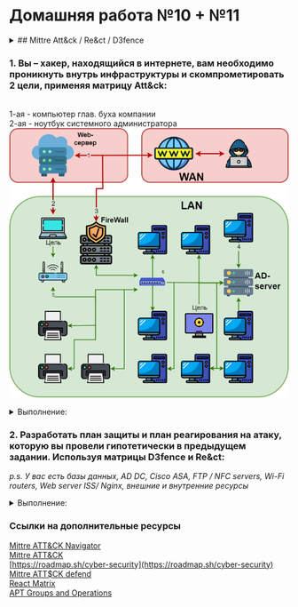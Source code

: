 # Домашняя работа №10 + №11
<details><summary>## Mittre Att&ck / Re&ct / D3fence</summary>

Все эти матрицы структурированы для того, чтобы помочь специалистам по кибербезопасности понять, как происходят атаки и какие защитные меры можно использовать для защиты или реагирования.

### **MITRE ATT&CK** (Adversarial Tactics, Techniques, and Common Knowledge)
   - Это база данных, которая описывает тактики и техники, используемые злоумышленниками для выполнения кибератак.
   - **Техники** — конкретные методы, которые используют хакеры (например, фишинг или кража учетных данных).
   - **Тактики** — это более высокоуровневые этапы атаки, такие как начальный доступ, движение по сети, эксфильтрация данных и т.д.
   - **ATT&CK Navigator** — это инструмент для создания и отслеживания сценариев кибератак на основе этой базы данных.

**Как выглядит:**
- Это таблица, где каждый столбец представляет собой определённую **тактику** (например, разведка, доступ, перемещение, эксфильтрация данных).
- Внутри каждого столбца находятся **техники** — конкретные методы, которые злоумышленники могут использовать для выполнения тактики. Например, в колонке "Initial Access" может быть техника фишинга, в колонке "Execution" — удалённое выполнение кода.

![MITRE ATT&CK Matrix Example](https://attack.mitre.org/theme/images/navigator-example.png)

**Основные тактики:**
- Initial Access (Начальный доступ)
- Execution (Исполнение)
- Persistence (Удержание доступа)
- Privilege Escalation (Эскалация привилегий)
- Defense Evasion (Избежание защиты)
- Credential Access (Доступ к учетным данным)
- Discovery (Разведка)
- Lateral Movement (Перемещение по сети)
- Collection (Сбор данных)
- Exfiltration (Экфильтрация данных)
- Impact (Воздействие)

**Где посмотреть:**
- **[MITRE ATT&CK](https://attack.mitre.org/)**


### **MITRE D3FEND**
   - Это аналог матрицы ATT&CK, но с фокусом на **защитные меры**. D3FEND помогает строить защиту, описывая методы предотвращения атак.
   - В матрице D3FEND описаны различные техники защиты, такие как анализ сетевого трафика, управление идентификацией и аутентификацией, мониторинг и журналирование.

**Как выглядит:**
- Похожа на матрицу ATT&CK, но с акцентом на **защитные техники**. В столбцах также представлены тактики, а строки — это конкретные защитные меры, которые можно предпринять для противодействия атакам.

![MITRE D3FEND Matrix Example](https://i0.wp.com/bsg.tech/blog/wp-content/uploads/2021/06/Screenshot-2021-06-25-at-19.13.47.png?resize=1024%2C493&ssl=1)

Пример тактик:
- Data Protection (Защита данных)
- Network Segmentation (Сегментация сети)
- Endpoint Security (Безопасность конечных точек)
- Access Control (Контроль доступа)

**Где посмотреть:**
- **[MITRE D3FEND](https://d3fend.mitre.org/)**


### **RE&CT (Response and Containment Techniques)**
   - **RE&CT** — это матрица реагирования на инциденты, которая описывает действия по обнаружению и устранению атак.
   - Она фокусируется на мерах, которые необходимо принять после атаки для предотвращения её распространения и минимизации ущерба.
   - Пример действий: изоляция заражённой системы, сбор доказательств для анализа инцидента и восстановление нормальной работы системы.

**Как выглядит:**
- Матрица реагирования на инциденты. Здесь представлены шаги по обнаружению, сдерживанию, устранению последствий и восстановлению после кибератак.
- В столбцах отображаются этапы реагирования (например, "Containment" — Сдерживание, "Remediation" — Устранение), а строки — конкретные действия, которые можно предпринять.

![RE&CT Matrix Example](https://media.licdn.com/dms/image/v2/D4E22AQGI55fz0gIUOA/feedshare-shrink_800/feedshare-shrink_800/0/1719128419265?e=2147483647&v=beta&t=OvfpvZrCcq0-kEeSedSCfJ6mMTu7ZUuyFBTwFNZOaR4)

Пример тактик:
- Containment (Сдерживание)
- Investigation (Расследование)
- Eradication (Удаление)
- Recovery (Восстановление)
- Communication (Коммуникации)

**Где посмотреть:**
- **[RE&CT Matrix](https://atc-project.github.io/react-navigator/)**

---------------------------------------------------------------------------------------------------------------------------------------------------------
</details>


### 1. Вы – хакер, находящийся в интернете, вам необходимо проникнуть внутрь инфраструктуры и скомпрометировать 2 цели, применяя матрицу Att&ck:
   <br>1-ая - компьютер глав. буха компании
   <br>2-ая - ноутбук системного администратора<br>
![](pics/hw1011.png)
<details><summary>Выполнение:</summary>
   
### Часть 1: Атака на главного бухгалтера и системного администратора с применением матрицы MITRE ATT&CK

#### Цель 1: Проникновение на компьютер главного бухгалтера

**Этапы атаки:**

1. **Разведка (Reconnaissance)**:
   - **T1595.002 (Gather Victim Network Information)**: Сбор информации о внутренних сетях компании через публичные источники, такие как веб-сайты, форумы или социальные сети сотрудников.
   - **T1592.001 (Gather Victim Host Information)**: Использование инструментов сбора данных для обнаружения IP-адресов и хостов, связанных с бухгалтерией.

2. **Инициализация доступа (Initial Access)**:
   - **T1566 (Phishing)**: Проведение фишинг-атаки с использованием специально созданных электронных писем, которые выглядят как официальные запросы от финансовых организаций.
   - **T1190 (Exploit Public-Facing Application)**: Эксплуатация уязвимостей в веб-приложениях компании для входа в систему.

3. **Исполнение (Execution)**:
   - **T1204 (User Execution)**: Приманка с вредоносным вложением (PDF с поддельным финансовым отчетом), которое запускается пользователем.
   - **T1059 (Command and Scripting Interpreter)**: Выполнение вредоносного кода через командную строку или PowerShell для получения контроля.

4. **Перемещение по сети (Lateral Movement)**:
   - **T1021.001 (Remote Services: Remote Desktop Protocol)**: Использование RDP для перемещения по сети к компьютеру главного бухгалтера после получения паролей.
   - **T1078 (Valid Accounts)**: Использование украденных или скомпрометированных учетных данных для входа.

5. **Экфильтрация данных (Exfiltration)**:
   - **T1041 (Exfiltration Over C2 Channel)**: Передача украденных данных (финансовые отчеты) через Command and Control сервер.
   - **T1020 (Automated Exfiltration)**: Автоматизация передачи данных для быстрого извлечения.

#### Цель 2: Проникновение на ноутбук системного администратора

**Этапы атаки:**

1. **Разведка (Reconnaissance)**:
   - **T1595.001 (Active Scanning)**: Сканирование сетей и устройств для выявления уязвимостей системного администратора.

2. **Инициализация доступа (Initial Access)**:
   - **T1566.001 (Phishing: Spearphishing Attachment)**: Отправка персонализированного письма с вложением для системного администратора, которое имитирует запрос на обслуживание сетевого оборудования.
   
3. **Исполнение (Execution)**:
   - **T1059.003 (Command-Line Interface)**: Использование командной строки для запуска удаленного исполнения команд после компрометации.
   - **T1106 (Execution through API)**: Эксплуатация API системного администратора для исполнения команд.

4. **Повышение привилегий (Privilege Escalation)**:
   - **T1078 (Valid Accounts)**: Использование учетной записи с повышенными привилегиями, полученной через фишинг.

5. **Поддержание присутствия (Persistence)**:
   - **T1098 (Account Manipulation)**: Создание скрытой учетной записи с правами администратора для поддержания доступа.

6. **Эскалация привилегий (Elevation)**:
   - **T1078.003 (Administrative Accounts)**: Использование административной учетной записи для получения полного контроля над ноутбуком системного администратора.

---------------------------------------------------------------------------------------------------------------------------------------------------------

</details>

### 2. Разработать план защиты и план реагирования на атаку, которую вы провели гипотетически в предыдущем задании. Используя матрицы D3fence и Re&ct:
_p.s. У вас есть базы данных, AD DC, Cisco ASA, FTP / NFC servers, Wi-Fi routers, Web server ISS/ Nginx, внешние и внутренние ресурсы_

<details><summary>Выполнение:</summary>

#### Защита (Используя матрицу MITRE D3FEND)

1. **Сегментация сети**:
   - **D3-NS003 (Network Segmentation)**: Использовать сетевую сегментацию для защиты финансовых и административных сегментов сети.
   - **D3-ND001 (Network Traffic Analysis)**: Настроить анализ сетевого трафика для выявления подозрительных аномалий.

2. **Многофакторная аутентификация (MFA)**:
   - **D3-AD003 (Identity and Authentication Tracking)**: Внедрить MFA для всех критически важных учетных записей, таких как системный администратор и главный бухгалтер.

3. **Мониторинг и журналирование**:
   - **D3-LG001 (Centralized Log Management)**: Настроить централизованное управление логами для отслеживания подозрительных активностей в реальном времени.
   - **D3-DM001 (Endpoint Detection and Response)**: Использовать решения для обнаружения и ответа на инциденты на конечных точках (EDR).

4. **Шифрование данных**:
   - **D3-DA001 (Data Encryption)**: Обеспечить шифрование конфиденциальных данных как в состоянии покоя, так и при передаче, особенно для финансовых данных.

5. **Антивирусное ПО и защита от ВПО**:
   - **D3-MW001 (Malware Detection and Prevention)**: Использовать антивирусные решения и инструменты обнаружения ВПО для предотвращения атак.


#### Реакция на инцидент (Используя матрицу RE&CT)

1. **Обнаружение инцидента**:
   - **RE-001 (Alerting)**: Системы мониторинга должны поднять тревогу при обнаружении подозрительной активности, такой как ненормальный сетевой трафик или подозрительные команды на административных устройствах.

2. **Изоляция и блокировка**:
   - **RE-006 (Containment)**: Изоляция заражённого компьютера главного бухгалтера и ноутбука системного администратора от остальной сети для предотвращения распространения атаки.

3. **Анализ и восстановление**:
   - **RE-007 (Forensics Analysis)**: Провести цифровую экспертизу для анализа источника атаки, используемых уязвимостей и масштаба компрометации.
   - **RE-008 (Restore Operations)**: Восстановить операции на скомпрометированных системах, обновив пароли и учётные записи, а также устранить уязвимости.

4. **Оповещение и отчётность**:
   - **RE-009 (Reporting)**: Оповещение заинтересованных сторон и составление отчётов об инциденте для дальнейшего анализа.

5. **Анализ инцидента и улучшение защитных мер**:
   - **RE-010 (Post-Incident Review)**: Провести пост-инцидентный анализ для внесения улучшений в системы безопасности.


### Ссылки на ресурсы:

- **[MITRE ATT&CK Navigator](https://mitre-attack.github.io/attack-navigator/)** — для построения сценария атаки.
- **[MITRE D3FEND](https://d3fend.mitre.org)** — для планирования защиты.
- **[RE&CT Navigator](https://atc-project.github.io/react-navigator/)** — для разработки плана реагирования на инциденты.

---------------------------------------------------------------------------------------------------------------------------------------------------------

</details>


### Ссылки на дополнительные ресурсы
[Mittre ATT&CK Navigator](https://mitre-attack.github.io/attack-navigator/)<br>
[Mittre ATT&CK](https://attack.mitre.org/)<br>
[https://roadmap.sh/cyber-security](https://roadmap.sh/cyber-security)<br>
[Mittre ATT$CK defend](https://d3fend.mitre.org)<br>
[React Matrix](https://atc-project.github.io/react-navigator/)<br>
[APT Groups and Operations](https://docs.google.com/spreadsheets/d/1H9_xaxQHpWaa4O_Son4Gx0YOIzlcBWMsdvePFX68EKU/edit?pli=1&gid=1636225066#gid=1636225066)

